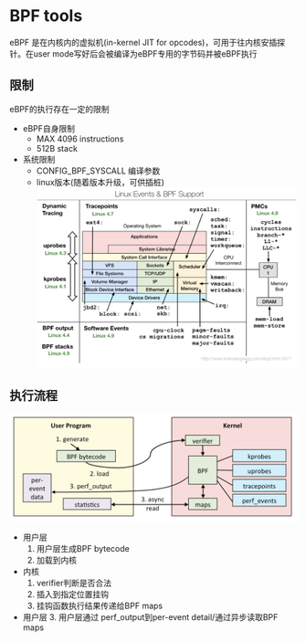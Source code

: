 # BPF tools
eBPF 是在内核内的虚拟机(in-kernel JIT for opcodes)，可用于往内核安插探针。在user mode写好后会被编译为eBPF专用的字节码并被eBPF执行
## 限制
eBPF的执行存在一定的限制
- eBPF自身限制
  - MAX 4096 instructions
  - 512B stack
- 系统限制
  - CONFIG_BPF_SYSCALL 编译参数
  - linux版本(随着版本升级，可供插桩)
    ![eBPF with kernel version](eBPF_with_kernel_version.png)
## 执行流程
![eBPF process](eBPF_process.png)
- 用户层
  1. 用户层生成BPF bytecode
  2. 加载到内核
- 内核
  1. verifier判断是否合法
  2. 插入到指定位置挂钩
  3. 挂钩函数执行结果传递给BPF maps
- 用户层
  3. 用户层通过 perf_output到per-event detail/通过异步读取BPF maps
